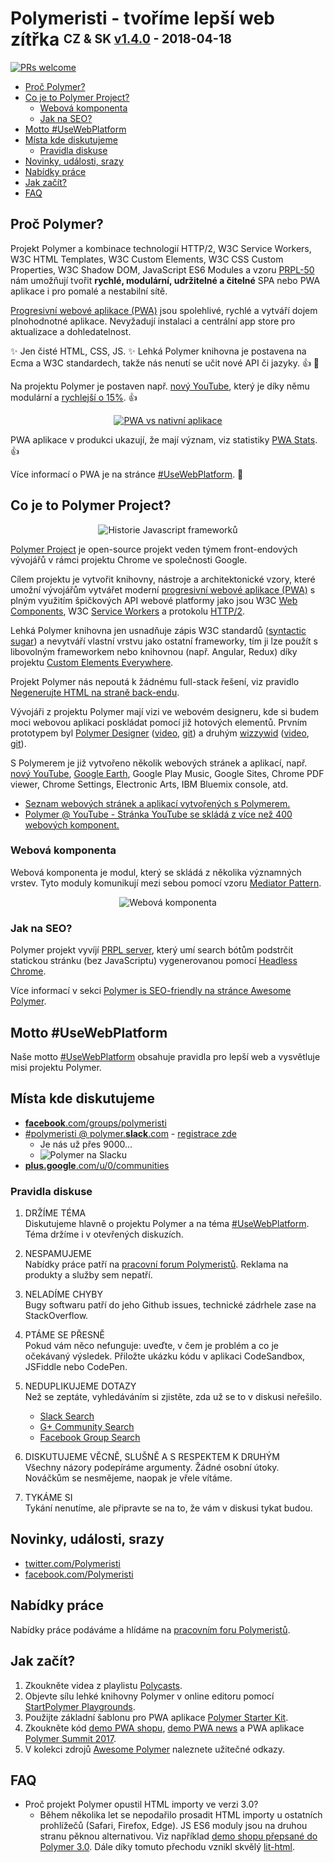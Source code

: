 # Polymeristi - tvoříme lepší web zítřka <sup><sub>CZ & SK <a href="https://github.com/Polymeristi/readme/compare/v1.3.0...v1.4.0#files_bucket">v1.4.0</a> - 2018-04-18</sub></sup>

[![PRs welcome](https://img.shields.io/badge/PRs-welcome-brightgreen.svg)](https://help.github.com/articles/about-pull-requests/)

- [Proč Polymer?](#proč-polymer)
- [Co je to Polymer Project?](#co-je-to-polymer-project)
  - [Webová komponenta](#webová-komponenta)
  - [Jak na SEO?](#jak-na-seo)
- [Motto #UseWebPlatform](#motto-usewebplatform)
- [Místa kde diskutujeme](#místa-kde-diskutujeme)
  - [Pravidla diskuse](#pravidla-diskuse)
- [Novinky, události, srazy](#novinky-události-srazy)
- [Nabídky práce](#nabídky-práce)
- [Jak začít?](#jak-začít)
- [FAQ](#faq)

## Proč Polymer?

Projekt Polymer a kombinace technologií HTTP/2, W3C Service Workers, W3C HTML Templates, W3C Custom Elements, W3C CSS Custom Properties, W3C Shadow DOM, JavaScript ES6 Modules a vzoru [PRPL-50](https://github.com/UseWebPlatform/motto-UseWebPlatform-cs/blob/master/README.md#prpl-50) nám umožňují tvořit **rychlé, modulární, udržitelné a čitelné** SPA nebo PWA aplikace i pro pomalé a nestabilní sítě.

[Progresivní webové aplikace (PWA)](https://developers.google.com/web/progressive-web-apps/) jsou spolehlivé, rychlé a vytváří dojem plnohodnotné aplikace. Nevyžadují instalaci a centrální app store pro aktualizace a dohledatelnost.

:sparkles: Jen čisté HTML, CSS, JS. :sparkles: Lehká Polymer knihovna je postavena na Ecma a W3C standardech, takže nás nenutí se učit nové API či jazyky. :+1: :tada:

Na projektu Polymer je postaven např. [nový YouTube](https://www.youtube.com/new), který je díky němu modulární a [rychlejší o 15%](https://www.youtube.com/watch?v=tNulrEbTQf8&index=8&list=PLNYkxOF6rcIDP0PqVaJxqNWwIgvoEPzJi&t=22m2s). :+1:

<p align="center">
  <a href="https://www.youtube.com/watch?v=eG0ILA2k5qo&list=PLNYkxOF6rcICUD5nBfRdAR6Fveosnqa5m&index=13" target="_blank"><img src="https://raw.githubusercontent.com/Polymeristi/readme/master/images/pwa-vs-native-apps.png" alt="PWA vs nativní aplikace" title="PWA vs nativní aplikace"></a>
</p>

PWA aplikace v produkci ukazují, že mají význam, viz statistiky [PWA Stats](https://www.pwastats.com). :+1:

Více informací o PWA je na stránce [#UseWebPlatform](https://github.com/UseWebPlatform/motto-UseWebPlatform-cs#8-progresivní-webové-aplikace-pwa). :eyes:

## Co je to Polymer Project?

<p align="center">
  <img src="https://raw.githubusercontent.com/Polymeristi/readme/master/images/history-of-javascript-frameworks.png" alt="Historie Javascript frameworků" title="Historie Javascript frameworků">
</p>

[Polymer Project](https://github.com/StartPolymer/awesome-polymer#general-resources) je open-source projekt veden týmem front-endových vývojářů v rámci projektu Chrome ve společnosti Google.

Cílem projektu je vytvořit knihovny, nástroje a architektonické vzory, které umožní vývojářům vytvářet moderní [progresivní webové aplikace (PWA)](https://github.com/UseWebPlatform/motto-UseWebPlatform-cs#8-progresivní-webové-aplikace-pwa) s plným využitím špičkových API webové platformy jako jsou W3C [Web Components](https://www.webcomponents.org/introduction), W3C [Service Workers](https://developers.google.com/web/fundamentals/primers/service-workers/) a protokolu [HTTP/2](https://developers.google.com/web/fundamentals/performance/http2/).

Lehká Polymer knihovna jen usnadňuje zápis W3C standardů ([syntactic sugar](https://en.wikipedia.org/wiki/Syntactic_sugar)) a nevytváří vlastní vrstvu jako ostatní frameworky, tím ji lze použít s libovolným frameworkem nebo knihovnou (např. Angular, Redux) díky projektu [Custom Elements Everywhere](https://custom-elements-everywhere.com).

Projekt Polymer nás nepoutá k žádnému full-stack řešení, viz pravidlo [Negenerujte HTML na straně back-endu](https://github.com/UseWebPlatform/motto-UseWebPlatform-cs#3-negenerujte-html-na-straně-back-endu).

Vývojáři z projektu Polymer mají vizi ve webovém designeru, kde si budem moci webovou aplikaci poskládat pomocí již hotových elementů. Prvním prototypem byl [Polymer Designer](https://polymer-designer.appspot.com) ([video](https://www.youtube.com/watch?v=djQh8XKRzRg), [git](https://github.com/polymer/designer)) a druhým [wizzywid](https://polymerlabs.github.io/wizzywid/) ([video](https://www.youtube.com/watch?v=otcmcNY-3pk&list=PLNYkxOF6rcIDP0PqVaJxqNWwIgvoEPzJi&index=14), [git](https://github.com/PolymerLabs/wizzywid)).

S Polymerem je již vytvořeno několik webových stránek a aplikací, např. [nový YouTube](https://www.youtube.com/new), [Google Earth](https://www.google.com/earth/), Google Play Music, Google Sites, Chrome PDF viewer, Chrome Settings, Electronic Arts, IBM Bluemix console, atd.

- [Seznam webových stránek a aplikací vytvořených s Polymerem.](https://github.com/abdonrd/PolymerProjects)
- [Polymer @ YouTube - Stránka YouTube se skládá z více než 400 webových komponent.](https://www.youtube.com/watch?v=tNulrEbTQf8)

### Webová komponenta

Webová komponenta je modul, který se skládá z několika významných vrstev. Tyto moduly komunikují mezi sebou pomocí vzoru [Mediator Pattern](https://github.com/StartPolymer/awesome-polymer#managing-state).

<p align="center">
  <img src="https://raw.githubusercontent.com/Polymeristi/readme/master/images/web-component.png" alt="Webová komponenta" title="Webová komponenta">
</p>

### Jak na SEO?

Polymer projekt vyvíjí [PRPL server](https://github.com/Polymer/prpl-server-node), který umí search bótům podstrčit statickou stránku (bez JavaScriptu) vygenerovanou pomocí [Headless Chrome](https://developers.google.com/web/updates/2017/04/headless-chrome).

Více informací v sekci [Polymer is SEO-friendly na stránce Awesome Polymer](https://github.com/StartPolymer/awesome-polymer#polymer-is-seo-friendly).

## Motto #UseWebPlatform

Naše motto [#UseWebPlatform](https://github.com/UseWebPlatform/motto-UseWebPlatform-cs) obsahuje pravidla pro lepší web a vysvětluje misi projektu Polymer.

## Místa kde diskutujeme

- [**facebook**.com/groups/polymeristi](https://www.facebook.com/groups/polymeristi)
- [#polymeristi @ polymer.**slack**.com](https://polymer.slack.com) - [registrace zde](https://polymer-slack.herokuapp.com)
  - Je nás už přes 9000...
  - ![Polymer na Slacku](https://raw.githubusercontent.com/Polymeristi/readme/master/images/slack-polymer.png)
- [**plus.google**.com/u/0/communities](https://plus.google.com/u/0/communities/100749807415316706653)

### Pravidla diskuse

1. DRŽÍME TÉMA  
Diskutujeme hlavně o projektu Polymer a na téma [#UseWebPlatform](https://github.com/UseWebPlatform/motto-UseWebPlatform-cs). Téma držíme i v otevřených diskuzích.

2. NESPAMUJEME  
Nabídky práce patří na [pracovní forum Polymeristů](https://www.facebook.com/groups/polymeristi.prace/). Reklama na produkty a služby sem nepatří.

3. NELADÍME CHYBY  
Bugy softwaru patří do jeho Github issues, technické zádrhele zase na StackOverflow.

4. PTÁME SE PŘESNĚ  
Pokud vám něco nefunguje: uveďte, v čem je problém a co je očekávaný výsledek. Přiložte ukázku kódu v aplikaci CodeSandbox, JSFiddle nebo CodePen.

5. NEDUPLIKUJEME DOTAZY  
Než se zeptáte, vyhledáváním si zjistěte, zda už se to v diskusi neřešilo.
    - [Slack Search](https://polymer.slack.com/messages/C790AMQKH/search/redux/)
    - [G+ Community Search](https://plus.google.com/u/0/communities/100749807415316706653/s/redux)
    - [Facebook Group Search](https://facebook.com/groups/polymeristi/search/?query=redux)

6. DISKUTUJEME VĚCNĚ, SLUŠNĚ A S RESPEKTEM K DRUHÝM  
Všechny názory podepíráme argumenty. Žádné osobní útoky. Nováčkům se nesmějeme, naopak je vřele vítáme.

7. TYKÁME SI  
Tykání nenutíme, ale připravte se na to, že vám v diskusi tykat budou.

## Novinky, události, srazy

- [twitter.com/Polymeristi](https://twitter.com/Polymeristi)
- [facebook.com/Polymeristi](https://www.facebook.com/Polymeristi)

## Nabídky práce

Nabídky práce podáváme a hlídáme na [pracovním foru Polymeristů](https://www.facebook.com/groups/polymeristi.prace/).

## Jak začít?

1. Zkoukněte videa z playlistu [Polycasts](https://www.youtube.com/playlist?list=PLNYkxOF6rcIDdS7HWIC_BYRunV6MHs5xo).
2. Objevte sílu lehké knihovny Polymer v online editoru pomocí [StartPolymer Playgrounds](https://github.com/StartPolymer/playgrounds).
3. Použijte základní šablonu pro PWA aplikace [Polymer Starter Kit](https://github.com/PolymerElements/polymer-starter-kit).
4. Zkoukněte kód [demo PWA shopu](https://github.com/Polymer/shop), [demo PWA news](https://github.com/Polymer/news) a PWA aplikace [Polymer Summit 2017](https://github.com/Polymer/summit-2017).
5. V kolekci zdrojů [Awesome Polymer](https://github.com/StartPolymer/awesome-polymer) naleznete užitečné odkazy.

## FAQ

- Proč projekt Polymer opustil HTML importy ve verzi 3.0?
  - Během několika let se nepodařilo prosadit HTML importy u ostatních prohlížečů (Safari, Firefox, Edge). JS ES6 moduly jsou na druhou stranu pěknou alternativou. Viz například [demo shopu přepsané do Polymer 3.0](https://github.com/Polymer/shop/blob/3.0/src/shop-app.js). Dále díky tomuto přechodu vznikl skvělý [lit-html](https://github.com/Polymer/lit-html).
